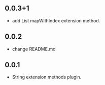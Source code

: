 ## 0.0.3+1

- add List mapWithIndex extension method.

## 0.0.2

- change README.md

## 0.0.1

- String extension methods plugin.
